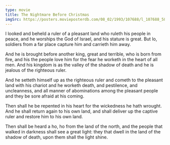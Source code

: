 ```yaml
---
type: movie
title: The Nightmare Before Christmas
imgSrc: https://posters.movieposterdb.com/08_02/1993/107688/l_107688_588d0b6b.jpg
---
```


I looked and beheld a ruler of a pleasant land who ruleth his people in peace, and he worships the God of Israel, and his stature is great. But lo, soldiers from a far place capture him and carrieth him away.

And he is brought before another king, great and terrible, who is born from fire, and his the people love him for the fear he worketh in the heart of all men. And his kingdom is as the valley of the shadow of death and he is jealous of the righteous ruler.

And he setteth himself up as the righteous ruler and cometh to the pleasant land with his chariot and he worketh death, and pestilence, and uncleanness, and all manner of abominations among the pleasant people and they be sore afraid at his coming.

Then shall he be repented in his heart for the wickedness he hath wrought. And he shall return again to his own land, and shall deliver up the captive ruler and restore him to his own land.

Then shall be heard a ho, ho from the land of the north, and the people that walked in darkness shall see a great light: they that dwell in the land of the shadow of death, upon them shall the light shine.
